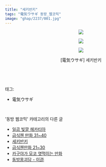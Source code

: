 ```yaml
---
title: "세키반키"
tags: "電気ウサギ 동방_웹코믹"
image: "ghap/2237/001.jpg"
---
```

<div class="article">
<p style="text-align: center; clear: none; float: none;"><img src="{{ site.nasurl }}/ghap/2237/001.jpg"/></p>
<p style="text-align: center; clear: none; float: none;"><img src="{{ site.nasurl }}/ghap/2237/002.jpg"/></p>
<p style="text-align: center; clear: none; float: none;"><img src="{{ site.nasurl }}/ghap/2237/003.jpg"/></p>
<p style="text-align: center; clear: none; float: none;">[電気ウサギ] 세키반키</p>
<p><br/></p>
</div><br/>
<div class="tagTrail">
<p>태그: </p>
<ul>
<li>電気ウサギ</li>
</ul>
</div><br/>
<div class="another">
<p>'동방 웹코믹' 카테고리의 다른 글</p>
<ul>
<li><a href="/2016-09-22-ghap_2275">일곱 빛깔 헤카티아</a></li>
<li><a href="/2016-09-21-ghap_2258">급식첸 만화 31~40</a></li>
<li><a href="/2016-09-20-ghap_2237">세키반키</a></li>
<li><a href="/2016-09-19-ghap_2223">급식첸만화 21~30</a></li>
<li><a href="/2016-09-18-ghap_2214">카구야가 모코 엿먹이는 만화</a></li>
<li><a href="/2016-09-18-ghap_2206">동방몽괴담 - 이迩</a></li>
</ul>
</div><br/>
<div class="cb_module cb_fluid">
<div class="cb_wrt cb_profile">
</div><!-- commentList close -->
</div><br/>
